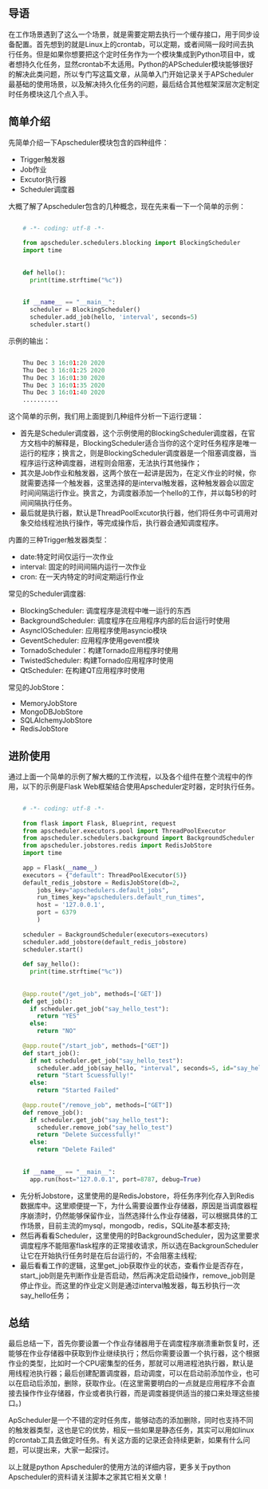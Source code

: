 ##  导语  

在工作场景遇到了这么一个场景，就是需要定期去执行一个缓存接口，用于同步设备配置。首先想到的就是Linux上的crontab，可以定期，或者间隔一段时间去执行任务。但是如果你想要把这个定时任务作为一个模块集成到Python项目中，或者想持久化任务，显然crontab不太适用。Python的APScheduler模块能够很好的解决此类问题，所以专门写这篇文章，从简单入门开始记录关于APScheduler最基础的使用场景，以及解决持久化任务的问题，最后结合其他框架深层次定制定时任务模块这几个点入手。

##  简单介绍  

先简单介绍一下Apscheduler模块包含的四种组件：

  * Trigger触发器 
  * Job作业 
  * Excutor执行器 
  * Scheduler调度器   

大概了解了Apscheduler包含的几种概念，现在先来看一下一个简单的示例：

```python

    # -*- coding: utf-8 -*-
    
    from apscheduler.schedulers.blocking import BlockingScheduler
    import time
    
    
    def hello():
      print(time.strftime("%c"))
    
    
    if __name__ == "__main__":
      scheduler = BlockingScheduler()
      scheduler.add_job(hello, 'interval', seconds=5)
      scheduler.start()
```

示例的输出：

```python

    Thu Dec 3 16:01:20 2020
    Thu Dec 3 16:01:25 2020
    Thu Dec 3 16:01:30 2020
    Thu Dec 3 16:01:35 2020
    Thu Dec 3 16:01:40 2020
    ..........
```

这个简单的示例，我们用上面提到几种组件分析一下运行逻辑：

  * 首先是Scheduler调度器，这个示例使用的BlockingScheduler调度器，在官方文档中的解释是，BlockingScheduler适合当你的这个定时任务程序是唯一运行的程序；换言之，则是BlockingScheduler调度器是一个阻塞调度器，当程序运行这种调度器，进程则会阻塞，无法执行其他操作； 
  * 其次是Job作业和触发器，这两个放在一起讲是因为，在定义作业的时候，你就需要选择一个触发器，这里选择的是interval触发器，这种触发器会以固定时间间隔运行作业。换言之，为调度器添加一个hello的工作，并以每5秒的时间间隔执行任务。 
  * 最后就是执行器，默认是ThreadPoolExcutor执行器，他们将任务中可调用对象交给线程池执行操作，等完成操作后，执行器会通知调度程序。   

内置的三种Trigger触发器类型：

  * date:特定时间仅运行一次作业 
  * interval: 固定的时间间隔内运行一次作业 
  * cron: 在一天内特定的时间定期运行作业   

常见的Scheduler调度器:

  * BlockingScheduler: 调度程序是流程中唯一运行的东西 
  * BackgroundScheduler: 调度程序在应用程序内部的后台运行时使用 
  * AsyncIOScheduler: 应用程序使用asyncio模块 
  * GeventScheduler: 应用程序使用gevent模块 
  * TornadoScheduler：构建Tornado应用程序时使用 
  * TwistedScheduler: 构建Tornado应用程序时使用 
  * QtScheduler: 在构建QT应用程序时使用   

常见的JobStore：

  * MemoryJobStore 
  * MongoDBJobStore 
  * SQLAlchemyJobStore 
  * RedisJobStore   

##  进阶使用  

通过上面一个简单的示例了解大概的工作流程，以及各个组件在整个流程中的作用，以下的示例是Flask
Web框架结合使用Apscheduler定时器，定时执行任务。

```python

    # -*- coding: utf-8 -*-
    
    from flask import Flask, Blueprint, request
    from apscheduler.executors.pool import ThreadPoolExecutor 
    from apscheduler.schedulers.background import BackgroundScheduler
    from apscheduler.jobstores.redis import RedisJobStore
    import time
    
    app = Flask(__name__)
    executors = {"default": ThreadPoolExecutor(5)}
    default_redis_jobstore = RedisJobStore(db=2, 
        jobs_key="apschedulers.default_jobs",
        run_times_key="apschedulers.default_run_times",
        host = '127.0.0.1',
        port = 6379
        )
    
    scheduler = BackgroundScheduler(executors=executors)
    scheduler.add_jobstore(default_redis_jobstore)
    scheduler.start()
    
    def say_hello():
      print(time.strftime("%c"))
    
    
    @app.route("/get_job", methods=['GET'])
    def get_job():
      if scheduler.get_job("say_hello_test"):
        return "YES"
      else:
        return "NO"
    
    @app.route("/start_job", methods=["GET"])
    def start_job():
      if not scheduler.get_job("say_hello_test"):
        scheduler.add_job(say_hello, "interval", seconds=5, id="say_hello_test")
        return "Start Scuessfully!"
      else:
        return "Started Failed"
      
    @app.route("/remove_job", methods=["GET"])
    def remove_job():
      if scheduler.get_job("say_hello_test"):
        scheduler.remove_job("say_hello_test")
        return "Delete Successfully!"
      else:
        return "Delete Failed"
    
    
    if __name__ == "__main__":
      app.run(host="127.0.0.1", port=8787, debug=True)
```

  * 先分析Jobstore，这里使用的是RedisJobstore，将任务序列化存入到Redis数据库中。这里顺便提一下，为什么需要设置作业存储器，原因是当调度器程序崩溃时，仍然能够保留作业，当然选择什么作业存储器，可以根据具体的工作场景，目前主流的mysql，mongodb，redis，SQLite基本都支持; 
  * 然后再看看Scheduler，这里使用的时BackgroundScheduler，因为这里要求调度程序不能阻塞flask程序的正常接收请求，所以选在BackgrounScheduler让它在开始执行任务时是在后台运行的，不会阻塞主线程; 
  * 最后看看工作的逻辑，这里get_job获取作业的状态，查看作业是否存在，start_job则是先判断作业是否启动，然后再决定启动操作，remove_job则是停止作业。而这里的作业定义则是通过interval触发器，每五秒执行一次say_hello任务； 

##  总结  

最后总结一下，首先你要设置一个作业存储器用于在调度程序崩溃重新恢复时，还能够在作业存储器中获取到作业继续执行；然后你需要设置一个执行器，这个根据作业的类型，比如时一个CPU密集型的任务，那就可以用进程池执行器，默认是用线程池执行器；最后创建配置调度器，启动调度，可以在启动前添加作业，也可以在启动后添加，删除，获取作业。(在这里需要明白的一点就是应用程序不会直接去操作作业存储器，作业或者执行器，而是调度器提供适当的接口来处理这些接口。)

ApScheduler是一个不错的定时任务库，能够动态的添加删除，同时也支持不同的触发器类型，这也是它的优势，相反一些如果是静态任务，其实可以用如linux的crontab工具去做定时任务。有关这方面的记录还会持续更新，如果有什么问题，可以提出来，大家一起探讨。

以上就是python Apscheduler的使用方法的详细内容，更多关于python Apscheduler的资料请关注脚本之家其它相关文章！

